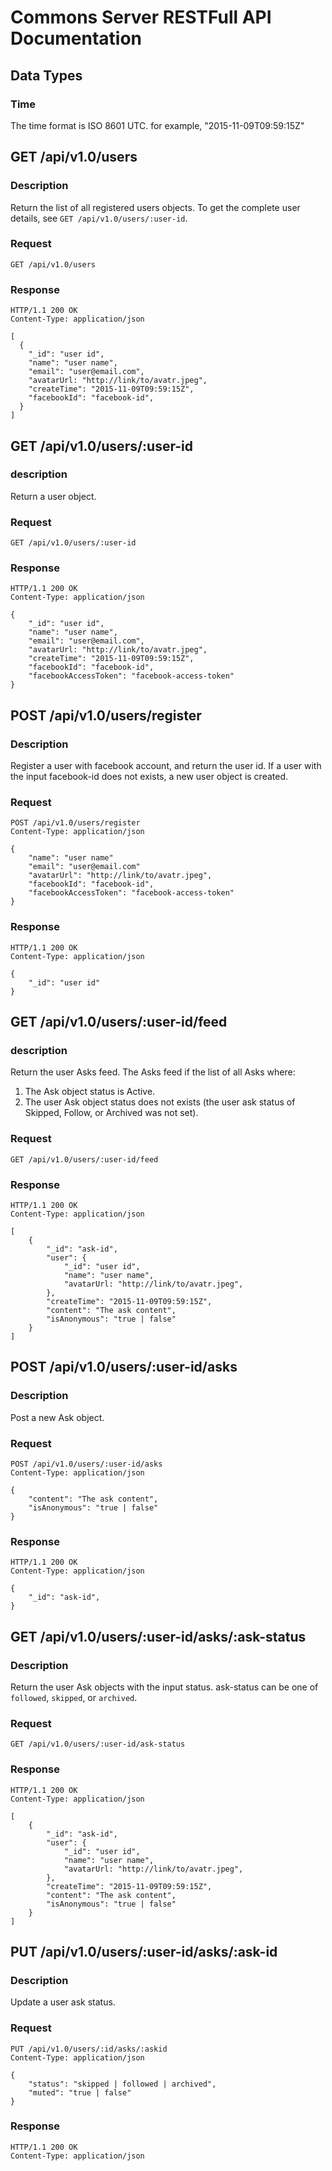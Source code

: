 # Commons Server RESTFull API Documentation

## Data Types
### Time
The time format is ISO 8601 UTC. for example, "2015-11-09T09:59:15Z"

## GET /api/v1.0/users
### Description
Return the list of all registered users objects.
To get the complete user details, see ```GET /api/v1.0/users/:user-id```.

### Request
    GET /api/v1.0/users

### Response
    HTTP/1.1 200 OK
    Content-Type: application/json
    
    [
      {
        "_id": "user id",
        "name": "user name",
        "email": "user@email.com",
        "avatarUrl: "http://link/to/avatr.jpeg",
        "createTime": "2015-11-09T09:59:15Z",
        "facebookId": "facebook-id",
      }
    ]

## GET /api/v1.0/users/:user-id
### description
Return a user object.

### Request
    GET /api/v1.0/users/:user-id

### Response
    HTTP/1.1 200 OK
    Content-Type: application/json
    
    {
        "_id": "user id",
        "name": "user name",
        "email": "user@email.com",
        "avatarUrl: "http://link/to/avatr.jpeg",
        "createTime": "2015-11-09T09:59:15Z",
        "facebookId": "facebook-id",
        "facebookAccessToken": "facebook-access-token"
    }
    
## POST /api/v1.0/users/register
### Description
Register a user with facebook account, and return the user id.
If a user with the input facebook-id does not exists, a new user object is created.

### Request
    POST /api/v1.0/users/register
    Content-Type: application/json
    
    {
        "name": "user name"
        "email": "user@email.com"
        "avatarUrl": "http://link/to/avatr.jpeg",
        "facebookId": "facebook-id",
        "facebookAccessToken": "facebook-access-token"
    }

### Response
    HTTP/1.1 200 OK
    Content-Type: application/json
    
    {
        "_id": "user id"
    }

## GET /api/v1.0/users/:user-id/feed
### description
Return the user Asks feed.
The Asks feed if the list of all Asks where:
1. The Ask object status is Active.
2. The user Ask object status does not exists (the user ask status of Skipped, Follow, or Archived was not set). 

### Request
    GET /api/v1.0/users/:user-id/feed

### Response
    HTTP/1.1 200 OK
    Content-Type: application/json
    
    [
        {
            "_id": "ask-id",
            "user": {
                "_id": "user id",
                "name": "user name",
                "avatarUrl: "http://link/to/avatr.jpeg",
            },
            "createTime": "2015-11-09T09:59:15Z",
            "content": "The ask content",
            "isAnonymous": "true | false"
        }
    ]
    
## POST /api/v1.0/users/:user-id/asks

### Description
Post a new Ask object.

### Request
    POST /api/v1.0/users/:user-id/asks
    Content-Type: application/json
    
    { 
        "content": "The ask content",
        "isAnonymous": "true | false"
    }

### Response
    HTTP/1.1 200 OK
    Content-Type: application/json
    
    {
        "_id": "ask-id",
    }


## GET /api/v1.0/users/:user-id/asks/:ask-status
### Description
Return the user Ask objects with the input status.
ask-status can be one of ```followed```, ```skipped```, or ```archived```.

### Request
    GET /api/v1.0/users/:user-id/ask-status

### Response
    HTTP/1.1 200 OK
    Content-Type: application/json
    
    [
        {
            "_id": "ask-id",
            "user": {
                "_id": "user id",
                "name": "user name",
                "avatarUrl: "http://link/to/avatr.jpeg",
            },
            "createTime": "2015-11-09T09:59:15Z",
            "content": "The ask content",
            "isAnonymous": "true | false"
        }
    ]
    
## PUT /api/v1.0/users/:user-id/asks/:ask-id

### Description
Update a user ask status.

### Request
    PUT /api/v1.0/users/:id/asks/:askid
    Content-Type: application/json
    
    {
        "status": "skipped | followed | archived",
        "muted": "true | false"
    }

### Response
    HTTP/1.1 200 OK
    Content-Type: application/json
    
    